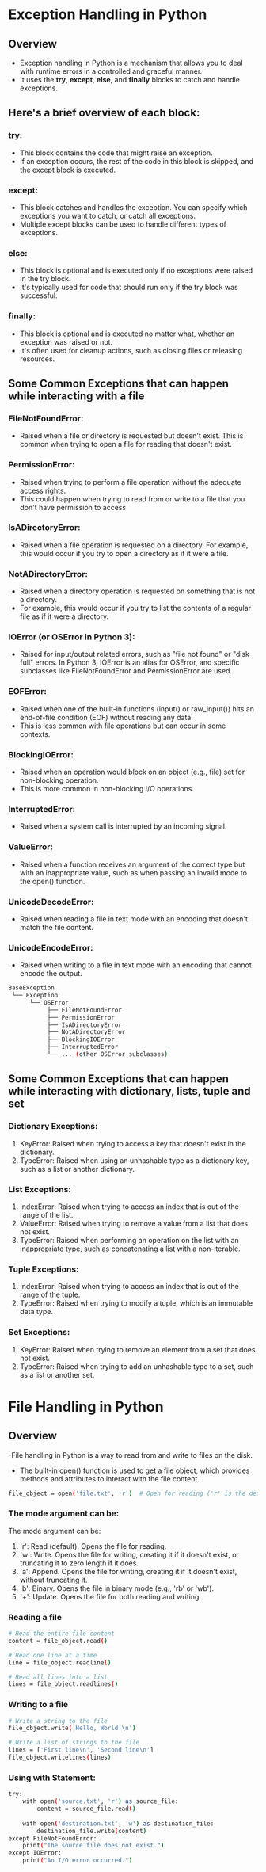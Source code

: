 # Exception Handling in Python

## Overview
- Exception handling in Python is a mechanism that allows you to deal with runtime errors in a controlled and graceful manner. 
- It uses the **try**, **except**, **else**, and **finally** blocks to catch and handle exceptions.

## Here's a brief overview of each block:

### try:
- This block contains the code that might raise an exception. 
- If an exception occurs, the rest of the code in this block is skipped, and the except block is executed.

### except:
- This block catches and handles the exception. You can specify which exceptions you want to catch, or catch all exceptions. 
- Multiple except blocks can be used to handle different types of exceptions.

### else:
- This block is optional and is executed only if no exceptions were raised in the try block. 
- It's typically used for code that should run only if the try block was successful.

### finally:
- This block is optional and is executed no matter what, whether an exception was raised or not. 
- It's often used for cleanup actions, such as closing files or releasing resources.


## Some Common Exceptions that can happen while interacting with a file

### FileNotFoundError:
- Raised when a file or directory is requested but doesn't exist. This is common when trying to open a file for reading that doesn't exist.

### PermissionError:
- Raised when trying to perform a file operation without the adequate access rights. 
- This could happen when trying to read from or write to a file that you don't have permission to access

### IsADirectoryError:
- Raised when a file operation is requested on a directory. For example, this would occur if you try to open a directory as if it were a file.

### NotADirectoryError:
- Raised when a directory operation is requested on something that is not a directory. 
- For example, this would occur if you try to list the contents of a regular file as if it were a directory.

### IOError (or OSError in Python 3):
- Raised for input/output related errors, such as "file not found" or "disk full" errors. In Python 3, IOError is an alias for OSError, and specific subclasses like FileNotFoundError and PermissionError are used.


### EOFError: 
- Raised when one of the built-in functions (input() or raw_input()) hits an end-of-file condition (EOF) without reading any data. 
- This is less common with file operations but can occur in some contexts.

### BlockingIOError: 
- Raised when an operation would block on an object (e.g., file) set for non-blocking operation. 
- This is more common in non-blocking I/O operations.
    
### InterruptedError: 
- Raised when a system call is interrupted by an incoming signal.

### ValueError: 
- Raised when a function receives an argument of the correct type but with an inappropriate value, such as when passing an invalid mode to the open() function.

### UnicodeDecodeError: 
- Raised when reading a file in text mode with an encoding that doesn't match the file content.

### UnicodeEncodeError: 
- Raised when writing to a file in text mode with an encoding that cannot encode the output.

```sh 
BaseException
 └── Exception
      └── OSError
           ├── FileNotFoundError
           ├── PermissionError
           ├── IsADirectoryError
           ├── NotADirectoryError
           ├── BlockingIOError
           ├── InterruptedError
           └── ... (other OSError subclasses)
```

## Some Common Exceptions that can happen while interacting with dictionary, lists, tuple and set

### Dictionary Exceptions:

1. KeyError: Raised when trying to access a key that doesn't exist in the dictionary.
2. TypeError: Raised when using an unhashable type as a dictionary key, such as a list or another dictionary.


### List Exceptions:

1. IndexError: Raised when trying to access an index that is out of the range of the list.
2. ValueError: Raised when trying to remove a value from a list that does not exist.
3. TypeError: Raised when performing an operation on the list with an inappropriate type, such as concatenating a list with a non-iterable.


### Tuple Exceptions:

1. IndexError: Raised when trying to access an index that is out of the range of the tuple.
2. TypeError: Raised when trying to modify a tuple, which is an immutable data type.


### Set Exceptions:

1. KeyError: Raised when trying to remove an element from a set that does not exist.
3. TypeError: Raised when trying to add an unhashable type to a set, such as a list or another set.

# File Handling in Python

## Overview
-File handling in Python is a way to read from and write to files on the disk. 
- The built-in open() function is used to get a file object, which provides methods and attributes to interact with the file content.

``` sh
file_object = open('file.txt', 'r')  # Open for reading ('r' is the default mode)

```

### The mode argument can be:
The mode argument can be:

1. 'r': Read (default). Opens the file for reading.
2. 'w': Write. Opens the file for writing, creating it if it doesn't exist, or truncating it to zero length if it does.
3. 'a': Append. Opens the file for writing, creating it if it doesn't exist, without truncating it.
4. 'b': Binary. Opens the file in binary mode (e.g., 'rb' or 'wb').
5. '+': Update. Opens the file for both reading and writing.


### Reading a file

``` sh
# Read the entire file content
content = file_object.read()

# Read one line at a time
line = file_object.readline()

# Read all lines into a list
lines = file_object.readlines()
```

### Writing to a file

``` sh
# Write a string to the file
file_object.write('Hello, World!\n')

# Write a list of strings to the file
lines = ['First line\n', 'Second line\n']
file_object.writelines(lines)

```

### Using with Statement:
``` sh
try:
    with open('source.txt', 'r') as source_file:
        content = source_file.read()
    
    with open('destination.txt', 'w') as destination_file:
        destination_file.write(content)
except FileNotFoundError:
    print("The source file does not exist.")
except IOError:
    print("An I/O error occurred.")

```

